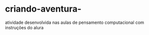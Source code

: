 # criando-aventura-
atividade desenvolvida nas aulas de pensamento computacional com instruções do alura 
